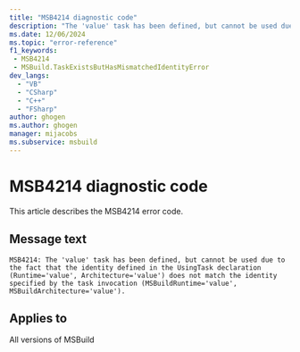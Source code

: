 ```yaml
---
title: "MSB4214 diagnostic code"
description: "The 'value' task has been defined, but cannot be used due to the fact that the identity defined in the UsingTask declaration (Runtime='value', Architecture='value') does not match the identity specified by the task invocation (MSBuildRuntime='value', MSBuildArchitecture='value')."
ms.date: 12/06/2024
ms.topic: "error-reference"
f1_keywords:
 - MSB4214
 - MSBuild.TaskExistsButHasMismatchedIdentityError
dev_langs:
  - "VB"
  - "CSharp"
  - "C++"
  - "FSharp"
author: ghogen
ms.author: ghogen
manager: mijacobs
ms.subservice: msbuild
---
```


# MSB4214 diagnostic code

<!-- :::ErrorDefinitionDescription::: -->
<!-- :::editable-content name="introDescription"::: -->
This article describes the MSB4214 error code.
<!-- :::editable-content-end::: -->

## Message text

```output
MSB4214: The 'value' task has been defined, but cannot be used due to the fact that the identity defined in the UsingTask declaration (Runtime='value', Architecture='value') does not match the identity specified by the task invocation (MSBuildRuntime='value', MSBuildArchitecture='value').
```

<!-- :::editable-content name="postOutputDescription"::: -->
<!--
{StrBegin="MSB4214: "}LOCALIZATION: Runtime, Architecture, MSBuildRuntime, and MSBuildArchitecture should not be localized.
-->
<!-- :::editable-content-end::: -->
<!-- :::ErrorDefinitionDescription-end::: -->

## Applies to

All versions of MSBuild
